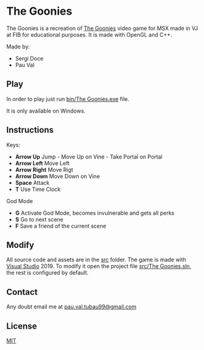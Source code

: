 # The Goonies

The Goonies is a recreation of [The Goonies](https://www.youtube.com/watch?v=yhFCiZIcjgE) video game for MSX made in VJ at FIB for educational purposes. It is made with OpenGL and C++.

Made by:
 + Sergi Doce
 + Pau Val

## Play

In order to play just run [bin/The Goonies.exe](bin/The%20Goonies.exe) file.

It is only available on Windows.

## Instructions
Keys:
 + **Arrow Up** Jump - Move Up on Vine - Take Portal on Portal
 + **Arrow Left** Move Left
 + **Arrow Right** Move Rigt
 + **Arrow Down** Move Down on Vine
 + **Space** Attack
 + **T** Use Time Clock

God Mode
 + **G** Activate God Mode, becomes invulnerable and gets all perks
 + **S** Go to next scene
 + **F** Save a friend of the current scene

## Modify

All source code and assets are in the [src](src) folder. The game is made with [Visual Studio](https://visualstudio.microsoft.com/es/vs/) 2019. To modify it open the project file [src/The Goonies.sln](src/The%20Goonies.sln), the rest is configured by default.

## Contact

Any doubt email me at pau.val.tubau99@gmail.com

## License

[MIT](https://choosealicense.com/licenses/mit/)
